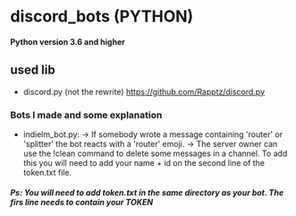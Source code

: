 # discord_bots (PYTHON)
#### Python version 3.6 and higher

## used lib
  * discord.py (not the rewrite)
    https://github.com/Rapptz/discord.py

### Bots I made and some explanation
  * indielm_bot.py:
    -> If somebody wrote a message containing 'router' or 'splitter' the bot reacts with a 'router' emoji.
    -> The server owner can use the !clean command to delete some messages in a channel.
       To add this you will need to add your name + id on the second line of the token.txt file.
       
##### Ps: You will need to add token.txt in the same directory as your bot. The firs line needs to contain your TOKEN
   
   
